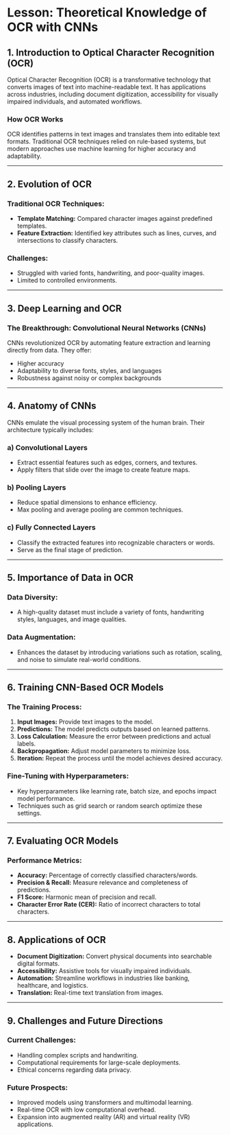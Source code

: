 # Lesson: Theoretical Knowledge of OCR with CNNs

## **1. Introduction to Optical Character Recognition (OCR)**
Optical Character Recognition (OCR) is a transformative technology that converts images of text into machine-readable text. It has applications across industries, including document digitization, accessibility for visually impaired individuals, and automated workflows.

### **How OCR Works**
OCR identifies patterns in text images and translates them into editable text formats. Traditional OCR techniques relied on rule-based systems, but modern approaches use machine learning for higher accuracy and adaptability.

---

## **2. Evolution of OCR**
### **Traditional OCR Techniques:**
- **Template Matching:** Compared character images against predefined templates.
- **Feature Extraction:** Identified key attributes such as lines, curves, and intersections to classify characters.

### **Challenges:**
- Struggled with varied fonts, handwriting, and poor-quality images.
- Limited to controlled environments.

---

## **3. Deep Learning and OCR**
### **The Breakthrough: Convolutional Neural Networks (CNNs)**
CNNs revolutionized OCR by automating feature extraction and learning directly from data. They offer:
- Higher accuracy
- Adaptability to diverse fonts, styles, and languages
- Robustness against noisy or complex backgrounds

---

## **4. Anatomy of CNNs**
CNNs emulate the visual processing system of the human brain. Their architecture typically includes:

### **a) Convolutional Layers**
- Extract essential features such as edges, corners, and textures.
- Apply filters that slide over the image to create feature maps.

### **b) Pooling Layers**
- Reduce spatial dimensions to enhance efficiency.
- Max pooling and average pooling are common techniques.

### **c) Fully Connected Layers**
- Classify the extracted features into recognizable characters or words.
- Serve as the final stage of prediction.

---

## **5. Importance of Data in OCR**
### **Data Diversity:**
- A high-quality dataset must include a variety of fonts, handwriting styles, languages, and image qualities.

### **Data Augmentation:**
- Enhances the dataset by introducing variations such as rotation, scaling, and noise to simulate real-world conditions.

---

## **6. Training CNN-Based OCR Models**
### **The Training Process:**
1. **Input Images:** Provide text images to the model.
2. **Predictions:** The model predicts outputs based on learned patterns.
3. **Loss Calculation:** Measure the error between predictions and actual labels.
4. **Backpropagation:** Adjust model parameters to minimize loss.
5. **Iteration:** Repeat the process until the model achieves desired accuracy.

### **Fine-Tuning with Hyperparameters:**
- Key hyperparameters like learning rate, batch size, and epochs impact model performance.
- Techniques such as grid search or random search optimize these settings.

---

## **7. Evaluating OCR Models**
### **Performance Metrics:**
- **Accuracy:** Percentage of correctly classified characters/words.
- **Precision & Recall:** Measure relevance and completeness of predictions.
- **F1 Score:** Harmonic mean of precision and recall.
- **Character Error Rate (CER):** Ratio of incorrect characters to total characters.

---

## **8. Applications of OCR**
- **Document Digitization:** Convert physical documents into searchable digital formats.
- **Accessibility:** Assistive tools for visually impaired individuals.
- **Automation:** Streamline workflows in industries like banking, healthcare, and logistics.
- **Translation:** Real-time text translation from images.

---

## **9. Challenges and Future Directions**
### **Current Challenges:**
- Handling complex scripts and handwriting.
- Computational requirements for large-scale deployments.
- Ethical concerns regarding data privacy.

### **Future Prospects:**
- Improved models using transformers and multimodal learning.
- Real-time OCR with low computational overhead.
- Expansion into augmented reality (AR) and virtual reality (VR) applications.

